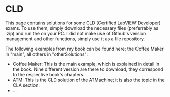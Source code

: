 # CLD

This page contains solutions for some CLD (Certified LabVIEW Developer) exams. To use them, simply download the necessary files (preferrably as .zip) and run the on your PC. I did not make use of Github's version management and other functions, simply use it as a file repository.

The following examples from my book can be found here; the Coffee Maker in "main", all others in "otherSolutions":

* Coffee Maker: This is the main example, which is explained in detail in the book. Nine different version are there to download, they correspond to the respective book's chapters.
* ATM: This is the CLD solution of the ATMachine; it is also the topic in the CLA section.
* ...
